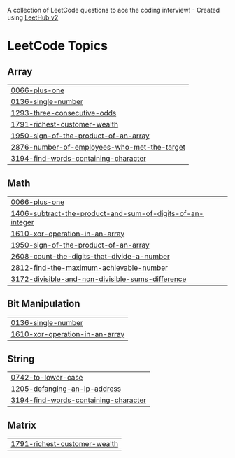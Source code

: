 A collection of LeetCode questions to ace the coding interview! - Created using [LeetHub v2](https://github.com/arunbhardwaj/LeetHub-2.0)
<!---LeetCode Topics Start-->
# LeetCode Topics
## Array
|  |
| ------- |
| [0066-plus-one](https://github.com/KhairySuleiman4/leetcode-problems/tree/master/0066-plus-one) |
| [0136-single-number](https://github.com/KhairySuleiman4/leetcode-problems/tree/master/0136-single-number) |
| [1293-three-consecutive-odds](https://github.com/KhairySuleiman4/leetcode-problems/tree/master/1293-three-consecutive-odds) |
| [1791-richest-customer-wealth](https://github.com/KhairySuleiman4/leetcode-problems/tree/master/1791-richest-customer-wealth) |
| [1950-sign-of-the-product-of-an-array](https://github.com/KhairySuleiman4/leetcode-problems/tree/master/1950-sign-of-the-product-of-an-array) |
| [2876-number-of-employees-who-met-the-target](https://github.com/KhairySuleiman4/leetcode-problems/tree/master/2876-number-of-employees-who-met-the-target) |
| [3194-find-words-containing-character](https://github.com/KhairySuleiman4/leetcode-problems/tree/master/3194-find-words-containing-character) |
## Math
|  |
| ------- |
| [0066-plus-one](https://github.com/KhairySuleiman4/leetcode-problems/tree/master/0066-plus-one) |
| [1406-subtract-the-product-and-sum-of-digits-of-an-integer](https://github.com/KhairySuleiman4/leetcode-problems/tree/master/1406-subtract-the-product-and-sum-of-digits-of-an-integer) |
| [1610-xor-operation-in-an-array](https://github.com/KhairySuleiman4/leetcode-problems/tree/master/1610-xor-operation-in-an-array) |
| [1950-sign-of-the-product-of-an-array](https://github.com/KhairySuleiman4/leetcode-problems/tree/master/1950-sign-of-the-product-of-an-array) |
| [2608-count-the-digits-that-divide-a-number](https://github.com/KhairySuleiman4/leetcode-problems/tree/master/2608-count-the-digits-that-divide-a-number) |
| [2812-find-the-maximum-achievable-number](https://github.com/KhairySuleiman4/leetcode-problems/tree/master/2812-find-the-maximum-achievable-number) |
| [3172-divisible-and-non-divisible-sums-difference](https://github.com/KhairySuleiman4/leetcode-problems/tree/master/3172-divisible-and-non-divisible-sums-difference) |
## Bit Manipulation
|  |
| ------- |
| [0136-single-number](https://github.com/KhairySuleiman4/leetcode-problems/tree/master/0136-single-number) |
| [1610-xor-operation-in-an-array](https://github.com/KhairySuleiman4/leetcode-problems/tree/master/1610-xor-operation-in-an-array) |
## String
|  |
| ------- |
| [0742-to-lower-case](https://github.com/KhairySuleiman4/leetcode-problems/tree/master/0742-to-lower-case) |
| [1205-defanging-an-ip-address](https://github.com/KhairySuleiman4/leetcode-problems/tree/master/1205-defanging-an-ip-address) |
| [3194-find-words-containing-character](https://github.com/KhairySuleiman4/leetcode-problems/tree/master/3194-find-words-containing-character) |
## Matrix
|  |
| ------- |
| [1791-richest-customer-wealth](https://github.com/KhairySuleiman4/leetcode-problems/tree/master/1791-richest-customer-wealth) |
<!---LeetCode Topics End-->